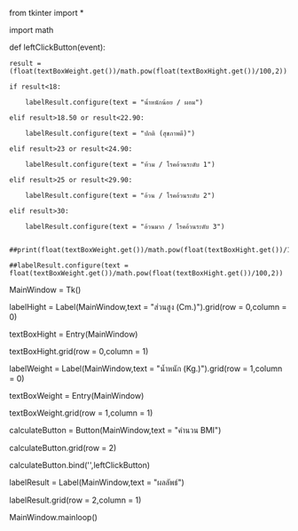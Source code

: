 from tkinter import *

import math


def leftClickButton(event):

    result = (float(textBoxWeight.get())/math.pow(float(textBoxHight.get())/100,2))
    
    if result<18:
    
        labelResult.configure(text = "น้ำหนักน้อย / ผอม")
        
    elif result>18.50 or result<22.90:
    
        labelResult.configure(text = "ปกติ (สุขภาพดี)")
        
    elif result>23 or result<24.90:
    
        labelResult.configure(text = "ท้วม / โรคอ้วนระดับ 1")
        
    elif result>25 or result<29.90:
    
        labelResult.configure(text = "อ้วน / โรคอ้วนระดับ 2")
        
    elif result>30:
    
        labelResult.configure(text = "อ้วนมาก / โรคอ้วนระดับ 3")
        

    ##print(float(textBoxWeight.get())/math.pow(float(textBoxHight.get())/100,2))
    
    ##labelResult.configure(text = float(textBoxWeight.get())/math.pow(float(textBoxHight.get())/100,2))
    

MainWindow = Tk()

labelHight = Label(MainWindow,text = "ส่วนสูง (Cm.)").grid(row = 0,column = 0)

textBoxHight = Entry(MainWindow)

textBoxHight.grid(row = 0,column = 1)

labelWeight = Label(MainWindow,text = "น้ำหนัก (Kg.)").grid(row = 1,column = 0)

textBoxWeight = Entry(MainWindow)

textBoxWeight.grid(row = 1,column = 1)

calculateButton = Button(MainWindow,text = "คำนวน BMI")

calculateButton.grid(row = 2)

calculateButton.bind('<Button-1>',leftClickButton)
    
labelResult = Label(MainWindow,text = "ผลลัพธ์")

labelResult.grid(row = 2,column = 1)

MainWindow.mainloop()

